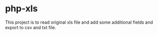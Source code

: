 # php-xls
This project is to read original xls file and add some additional fields and export to csv and txt file.
